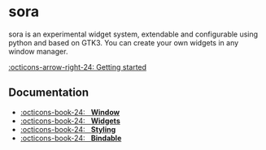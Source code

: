 # sora

sora is an experimental widget system, extendable and configurable using python and based on GTK3.
You can create your own widgets in any window manager.

[:octicons-arrow-right-24: Getting started](installation.md)

## Documentation

<div class="grid cards" markdown>

- [:octicons-book-24: &nbsp; **Window**](window.md)
- [:octicons-book-24: &nbsp; **Widgets**](widgets.md)
- [:octicons-book-24: &nbsp; **Styling**](styling.md)
- [:octicons-book-24: &nbsp; **Bindable**](bindable.md)

</div>

